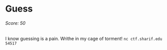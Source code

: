 Guess
====
###### Score: 50

I know guessing is a pain. Writhe in my cage of torment!
`nc ctf.sharif.edu 54517`
